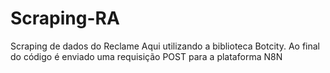 # Scraping-RA
 Scraping de dados do Reclame Aqui utilizando a biblioteca Botcity.
 Ao final do código é enviado uma requisição POST para a plataforma N8N
